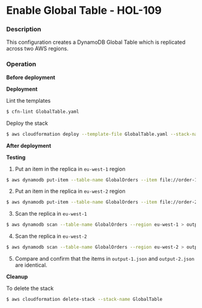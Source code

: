 # Enable Global Table - HOL-109

### Description

This configuration creates a DynamoDB Global Table which is replicated across two AWS regions.

### Operation

**Before deployment**

**Deployment**

Lint the templates

```bash
$ cfn-lint GlobalTable.yaml
```

Deploy the stack

```bash
$ aws cloudformation deploy --template-file GlobalTable.yaml --stack-name GlobalTable
```

**After deployment**

**Testing**

1. Put an item in the replica in `eu-west-1` region

```bash
$ aws dynamodb put-item --table-name GlobalOrders --item file://order-1.json --region eu-west-1
```

2. Put an item in the replica in `eu-west-2` region

```bash
$ aws dynamodb put-item --table-name GlobalOrders --item file://order-2.json --region eu-west-2
```

3. Scan the replica in `eu-west-1`

```bash
$ aws dynamodb scan --table-name GlobalOrders --region eu-west-1 > output-1.json
```

4. Scan the replica in `eu-west-2`

```bash
$ aws dynamodb scan --table-name GlobalOrders --region eu-west-2 > output-2.json
```

5. Compare and confirm that the items in `output-1.json` and `output-2.json` are identical.

**Cleanup**

To delete the stack

```bash
$ aws cloudformation delete-stack --stack-name GlobalTable
```
